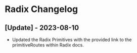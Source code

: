 # Radix Changelog

 ## [Update] - 2023-08-10

 - Updated the Radix Primitives with the provided link to the primitiveRoutes within Radix docs.
